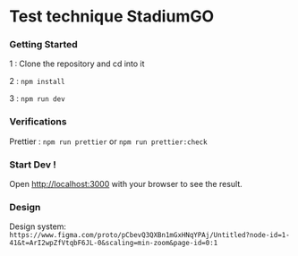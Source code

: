 # Test technique StadiumGO

### Getting Started

1 : Clone the repository and cd into it

2 : `npm install`

3 : `npm run dev`

### Verifications

Prettier : `npm run prettier` or `npm run prettier:check`

### Start Dev !

Open [http://localhost:3000](http://localhost:3000) with your browser to see the result.

### Design

Design system: `https://www.figma.com/proto/pCbevQ3QXBn1mGxHNqYPAj/Untitled?node-id=1-41&t=ArI2wpZfVtqbF6JL-0&scaling=min-zoom&page-id=0:1`
